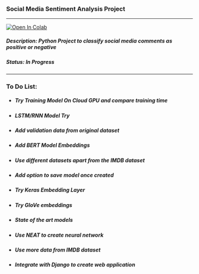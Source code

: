 ### **Social Media Sentiment Analysis Project** 
---

[![Open In Colab](https://colab.research.google.com/assets/colab-badge.svg)](https://colab.research.google.com/github/dhruvjimulia-sys/social-media-sentiment-analysis/blob/main/main.ipynb)

##### Description: Python Project to classify social media comments as positive or negative

##### Status: **In Progress**

---
### To Do List:
* ##### Try Training Model On Cloud GPU and compare training time
* ##### LSTM/RNN Model Try
* ##### Add validation data from original dataset
* ##### Add BERT Model Embeddings
* ##### Use different datasets apart from the IMDB dataset
* ##### Add option to save model once created
* ##### Try Keras Embedding Layer
* ##### Try GloVe embeddings
* ##### State of the art models
* ##### Use NEAT to create neural network
* ##### Use more data from IMDB dataset
* ##### Integrate with Django to create web application 
